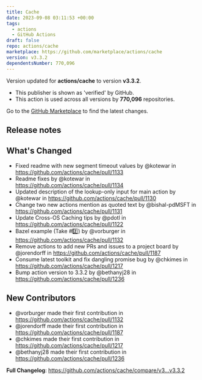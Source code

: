 ```yaml
---
title: Cache
date: 2023-09-08 03:11:53 +00:00
tags:
  - actions
  - GitHub Actions
draft: false
repo: actions/cache
marketplace: https://github.com/marketplace/actions/cache
version: v3.3.2
dependentsNumber: 770,096
---
```



Version updated for **actions/cache** to version **v3.3.2**.
- This publisher is shown as 'verified' by GitHub.
- This action is used across all versions by **770,096** repositories.

Go to the [GitHub Marketplace](https://github.com/marketplace/actions/cache) to find the latest changes.

## Release notes

## What's Changed
* Fixed readme with new segment timeout values by @kotewar in https://github.com/actions/cache/pull/1133
* Readme fixes by @kotewar in https://github.com/actions/cache/pull/1134
* Updated description of the lookup-only input for main action by @kotewar in https://github.com/actions/cache/pull/1130
* Change two new actions mention as quoted text by @bishal-pdMSFT in https://github.com/actions/cache/pull/1131
* Update Cross-OS Caching tips by @pdotl in https://github.com/actions/cache/pull/1122
* Bazel example (Take #2️⃣) by @vorburger in https://github.com/actions/cache/pull/1132
* Remove actions to add new PRs and issues to a project board by @jorendorff in https://github.com/actions/cache/pull/1187
* Consume latest toolkit and fix dangling promise bug by @chkimes in https://github.com/actions/cache/pull/1217
* Bump action version to 3.3.2 by @bethanyj28 in https://github.com/actions/cache/pull/1236

## New Contributors
* @vorburger made their first contribution in https://github.com/actions/cache/pull/1132
* @jorendorff made their first contribution in https://github.com/actions/cache/pull/1187
* @chkimes made their first contribution in https://github.com/actions/cache/pull/1217
* @bethanyj28 made their first contribution in https://github.com/actions/cache/pull/1236

**Full Changelog**: https://github.com/actions/cache/compare/v3...v3.3.2
